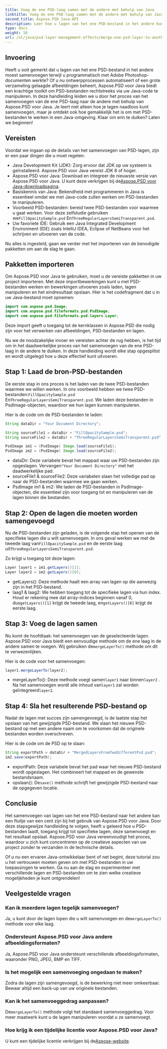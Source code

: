 ```yaml
---
title: Voeg de ene PSD-laag samen met de andere met behulp van Java
linktitle: Voeg de ene PSD-laag samen met de andere met behulp van Java
second_title: Aspose.PSD Java-API
description: Leer hoe u lagen van het ene PSD-bestand in het andere kunt samenvoegen met Aspose.PSD voor Java met onze stapsgewijze zelfstudie. Perfect voor het automatiseren van uw ontwerpprocessen.
type: docs
weight: 10
url: /nl/java/psd-layer-management-effects/merge-one-psd-layer-to-another/
---
```

## Invoering

Heeft u ooit gemerkt dat u lagen van het ene PSD-bestand in het andere moest samenvoegen terwijl u programmatisch met Adobe Photoshop-documenten werkte? Of u nu ontwerpprocessen automatiseert of een grote verzameling gelaagde afbeeldingen beheert, Aspose.PSD voor Java biedt een krachtige toolkit om PSD-bestanden rechtstreeks via uw Java-code te manipuleren. In deze handleiding leiden we u door het proces van het samenvoegen van de ene PSD-laag naar de andere met behulp van Aspose.PSD voor Java. Je leert niet alleen hoe je lagen naadloos kunt samenvoegen, maar je ontdekt ook hoe gemakkelijk het is om met PSD-bestanden te werken in een Java-omgeving. Klaar om erin te duiken? Laten we beginnen!

## Vereisten

Voordat we ingaan op de details van het samenvoegen van PSD-lagen, zijn er een paar dingen die u moet regelen:

- Java Development Kit (JDK): Zorg ervoor dat JDK op uw systeem is geïnstalleerd. Aspose.PSD voor Java vereist JDK 8 of hoger.
-  Aspose.PSD voor Java: Download en integreer de nieuwste versie van Aspose.PSD voor Java. U kunt deze verkrijgen bij de[Aspose.PSD voor Java-downloadpagina](https://releases.aspose.com/psd/java/).
- Basiskennis van Java: Bekendheid met programmeren in Java is essentieel omdat we met Java-code zullen werken om PSD-bestanden te manipuleren.
-  Voorbeeld PSD-bestanden: bereid twee PSD-bestanden voor waarmee u gaat werken. Voor deze zelfstudie gebruiken we`FillOpacitySample.psd` En`ThreeRegularLayersSemiTransparent.psd`.
- Uw favoriete IDE: Gebruik een Java Integrated Development Environment (IDE) zoals IntelliJ IDEA, Eclipse of NetBeans voor het schrijven en uitvoeren van de code.

Nu alles is ingesteld, gaan we verder met het importeren van de benodigde pakketten om aan de slag te gaan.

## Pakketten importeren

Om Aspose.PSD voor Java te gebruiken, moet u de vereiste pakketten in uw project importeren. Met deze importbewerkingen kunt u met PSD-bestanden werken en bewerkingen uitvoeren zoals laden, lagen manipuleren en het eindresultaat opslaan. Hier is het codefragment dat u in uw Java-bestand moet opnemen:

```java
import com.aspose.psd.Image;
import com.aspose.psd.fileformats.psd.PsdImage;
import com.aspose.psd.fileformats.psd.layers.Layer;
```

Deze import geeft u toegang tot de kernklassen in Aspose.PSD die nodig zijn voor het verwerken van afbeeldingen, PSD-bestanden en lagen.

Nu we de noodzakelijke invoer en vereisten achter de rug hebben, is het tijd om in het daadwerkelijke proces van het samenvoegen van de ene PSD-laag in de andere te duiken. In deze handleiding wordt elke stap opgesplitst en wordt uitgelegd hoe u deze effectief kunt uitvoeren.

## Stap 1: Laad de bron-PSD-bestanden

 De eerste stap in ons proces is het laden van de twee PSD-bestanden waarmee we willen werken. In ons voorbeeld hebben we twee PSD-bestanden:`FillOpacitySample.psd` En`ThreeRegularLayersSemiTransparent.psd`. We laden deze bestanden in PsdImage-objecten, waardoor we hun lagen kunnen manipuleren.

Hier is de code om de PSD-bestanden te laden:

```java
String dataDir = "Your Document Directory";

String sourceFile1 = dataDir + "FillOpacitySample.psd";
String sourceFile2 = dataDir + "ThreeRegularLayersSemiTransparent.psd";

PsdImage im1 = (PsdImage) Image.load(sourceFile1);
PsdImage im2 = (PsdImage) Image.load(sourceFile2);
```

- dataDir: Deze variabele bevat het mappad waar uw PSD-bestanden zijn opgeslagen. Vervangen`"Your Document Directory"` met het daadwerkelijke pad.
- sourceFile1 & sourceFile2: Deze variabelen slaan het volledige pad op naar de PSD-bestanden waarmee we gaan werken.
- PsdImage im1 & im2: We laden de PSD-bestanden in PsdImage-objecten, die essentieel zijn voor toegang tot en manipuleren van de lagen binnen die bestanden.

## Stap 2: Open de lagen die moeten worden samengevoegd

 Nu de PSD-bestanden zijn geladen, is de volgende stap het openen van de specifieke lagen die u wilt samenvoegen. In ons geval werken we met de tweede laag van`FillOpacitySample.psd` en de eerste laag uit`ThreeRegularLayersSemiTransparent.psd`.

Zo krijgt u toegang tot deze lagen:

```java
Layer layer1 = im1.getLayers()[1];
Layer layer2 = im2.getLayers()[0];
```

- getLayers(): Deze methode haalt een array van lagen op die aanwezig zijn in het PSD-bestand.
-  laag1 & laag2: We hebben toegang tot de specifieke lagen via hun index. Houd er rekening mee dat array-indices beginnen vanaf 0, dus`getLayers()[1]` krijgt de tweede laag, en`getLayers()[0]` krijgt de eerste laag.

## Stap 3: Voeg de lagen samen

Nu komt de hoofdtaak: het samenvoegen van de geselecteerde lagen. Aspose.PSD voor Java biedt een eenvoudige methode om de ene laag in de andere samen te voegen. Wij gebruiken de`mergeLayerTo()` methode om dit te verwezenlijken.

Hier is de code voor het samenvoegen:

```java
layer1.mergeLayerTo(layer2);
```

-  mergeLayerTo(): Deze methode voegt samen`layer1` naar binnen`layer2` . Na het samenvoegen wordt alle inhoud van`layer1` zal worden geïntegreerd`layer2`.

## Stap 4: Sla het resulterende PSD-bestand op

Nadat de lagen met succes zijn samengevoegd, is de laatste stap het opslaan van het gewijzigde PSD-bestand. We slaan het nieuwe PSD-bestand op met een andere naam om te voorkomen dat de originele bestanden worden overschreven.

Hier is de code om de PSD op te slaan:

```java
String exportPath = dataDir + "MergedLayersFromTwoDifferentPsd.psd";
im2.save(exportPath);
```

- exportPath: Deze variabele bevat het pad waar het nieuwe PSD-bestand wordt opgeslagen. Het combineert het mappad en de gewenste bestandsnaam.
-  opslaan(): De`save()` methode schrijft het gewijzigde PSD-bestand naar de opgegeven locatie.

## Conclusie

Het samenvoegen van lagen van het ene PSD-bestand naar het andere kan een fluitje van een cent zijn bij het gebruik van Aspose.PSD voor Java. Door deze stapsgewijze handleiding te volgen, heeft u geleerd hoe u PSD-bestanden laadt, toegang krijgt tot specifieke lagen, deze samenvoegt en het resultaat opslaat. Aspose.PSD voor Java vereenvoudigt het proces, waardoor u zich kunt concentreren op de creatieve aspecten van uw project zonder te verzanden in de technische details.

Of u nu een ervaren Java-ontwikkelaar bent of net begint, deze tutorial zou u het vertrouwen moeten geven om met PSD-bestanden in uw toepassingen te werken. Ga nu aan de slag en experimenteer met verschillende lagen en PSD-bestanden om te zien welke creatieve mogelijkheden je kunt ontgrendelen!

## Veelgestelde vragen

### Kan ik meerdere lagen tegelijk samenvoegen?
 Ja, u kunt door de lagen lopen die u wilt samenvoegen en de`mergeLayerTo()` methode voor elke laag.

### Ondersteunt Aspose.PSD voor Java andere afbeeldingsformaten?
Ja, Aspose.PSD voor Java ondersteunt verschillende afbeeldingsformaten, waaronder PNG, JPEG, BMP en TIFF.

### Is het mogelijk een samenvoeging ongedaan te maken?
Zodra de lagen zijn samengevoegd, is de bewerking niet meer omkeerbaar. Bewaar altijd een back-up van uw originele bestanden.

### Kan ik het samenvoeggedrag aanpassen?
 De`mergeLayerTo()` methode volgt het standaard samenvoeggedrag. Voor meer maatwerk kunt u de lagen manipuleren voordat u ze samenvoegt.

### Hoe krijg ik een tijdelijke licentie voor Aspose.PSD voor Java?
 U kunt een tijdelijke licentie verkrijgen bij de[Aspose-website](https://purchase.aspose.com/temporary-license/).